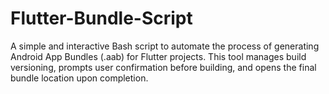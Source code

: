# Flutter-Bundle-Script
A simple and interactive Bash script to automate the process of generating Android App Bundles (.aab) for Flutter projects. This tool manages build versioning, prompts user confirmation before building, and opens the final bundle location upon completion.
